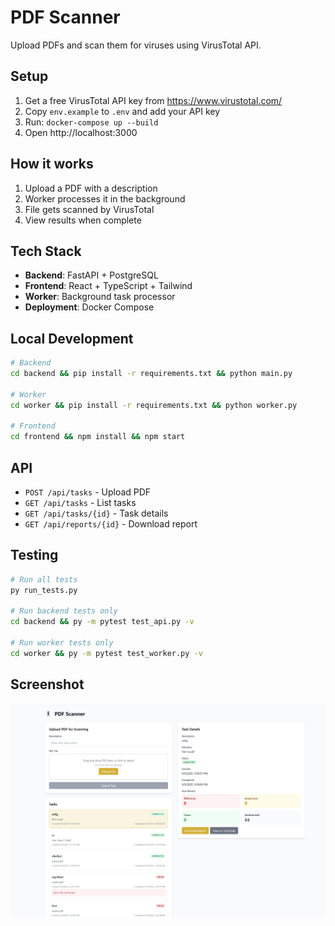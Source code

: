 # PDF Scanner

Upload PDFs and scan them for viruses using VirusTotal API.

## Setup

1. Get a free VirusTotal API key from https://www.virustotal.com/
2. Copy `env.example` to `.env` and add your API key
3. Run: `docker-compose up --build`
4. Open http://localhost:3000

## How it works

1. Upload a PDF with a description
2. Worker processes it in the background
3. File gets scanned by VirusTotal
4. View results when complete

## Tech Stack

- **Backend**: FastAPI + PostgreSQL
- **Frontend**: React + TypeScript + Tailwind
- **Worker**: Background task processor
- **Deployment**: Docker Compose

## Local Development

```bash
# Backend
cd backend && pip install -r requirements.txt && python main.py

# Worker  
cd worker && pip install -r requirements.txt && python worker.py

# Frontend
cd frontend && npm install && npm start
```

## API

- `POST /api/tasks` - Upload PDF
- `GET /api/tasks` - List tasks
- `GET /api/tasks/{id}` - Task details
- `GET /api/reports/{id}` - Download report

## Testing

```bash
# Run all tests
py run_tests.py

# Run backend tests only
cd backend && py -m pytest test_api.py -v

# Run worker tests only
cd worker && py -m pytest test_worker.py -v
```

## Screenshot

![PDF Scanner Interface](screenshot.png)
